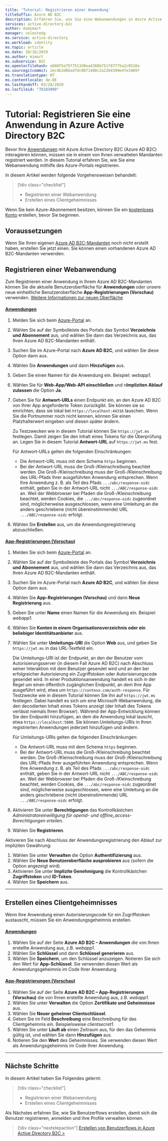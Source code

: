 ```yaml
---
title: 'Tutorial: Registrieren einer Anwendung'
titleSuffix: Azure AD B2C
description: Erfahren Sie, wie Sie eine Webanwendungen in Azure Active Directory B2C mithilfe des Azure-Portals registrieren.
services: active-directory-b2c
author: msmimart
manager: celestedg
ms.service: active-directory
ms.workload: identity
ms.topic: article
ms.date: 10/16/2019
ms.author: mimart
ms.subservice: B2C
ms.openlocfilehash: a688f5e75f7513d0ea4308b751f87f75a2c9510a
ms.sourcegitcommit: 2ec4b3d0bad7dc0071400c2a2264399e4fe34897
ms.translationtype: HT
ms.contentlocale: de-DE
ms.lasthandoff: 03/28/2020
ms.locfileid: "78183090"
---
```

# <a name="tutorial-register-an-application-in-azure-active-directory-b2c"></a>Tutorial: Registrieren Sie eine Anwendung in Azure Active Directory B2C

Bevor Ihre [Anwendungen](application-types.md) mit Azure Active Directory B2C (Azure AD B2C) interagieren können, müssen sie in einem von Ihnen verwalteten Mandanten registriert werden. In diesem Tutorial erfahren Sie, wie Sie eine Webanwendung mithilfe des Azure-Portals registrieren.

In diesem Artikel werden folgende Vorgehensweisen behandelt:

> [!div class="checklist"]
> * Registrieren einer Webanwendung
> * Erstellen eines Clientgeheimnisses

Wenn Sie kein Azure-Abonnement besitzen, können Sie ein [kostenloses Konto](https://azure.microsoft.com/free/?WT.mc_id=A261C142F) erstellen, bevor Sie beginnen.

## <a name="prerequisites"></a>Voraussetzungen

Wenn Sie Ihren eigenen [Azure AD B2C-Mandanten](tutorial-create-tenant.md) noch nicht erstellt haben, erstellen Sie jetzt einen. Sie können einen vorhandenen Azure AD B2C-Mandanten verwenden.

## <a name="register-a-web-application"></a>Registrieren einer Webanwendung

Zum Registrieren einer Anwendung in Ihrem Azure AD B2C-Mandanten können Sie die aktuelle Benutzeroberfläche für **Anwendungen** oder unsere neue einheitliche Benutzeroberfläche **App-Registrierungen (Vorschau)** verwenden. [Weitere Informationen zur neuen Oberfläche](https://aka.ms/b2cappregintro)

#### <a name="applications"></a>[Anwendungen](#tab/applications/)

1. Melden Sie sich beim [Azure-Portal](https://portal.azure.com) an.
1. Wählen Sie auf der Symbolleiste des Portals das Symbol **Verzeichnis und Abonnement** aus, und wählen Sie dann das Verzeichnis aus, das Ihren Azure AD B2C-Mandanten enthält.
1. Suchen Sie im Azure-Portal nach **Azure AD B2C**, und wählen Sie diese Option dann aus.
1. Wählen Sie **Anwendungen** und dann **Hinzufügen** aus.
1. Geben Sie einen Namen für die Anwendung ein. Beispiel: *webapp1*.
1. Wählen Sie für **Web-App/Web-API einschließen** und n**Impliziten Ablauf zulassen** die Option **Ja**.
1. Geben Sie für **Antwort-URLs** einen Endpunkt ein, an den Azure AD B2C von Ihrer App angeforderte Token zurückgibt. Sie können sie so einrichten, dass sie lokal bei `https://localhost:44316` lauschen. Wenn Sie die Portnummer noch nicht kennen, können Sie einen Platzhalterwert eingeben und diesen später ändern.

    Zu Testzwecken wie in diesem Tutorial können Sie `https://jwt.ms` festlegen. Damit zeigen Sie den Inhalt eines Tokens für die Überprüfung an. Legen Sie in diesem Tutorial **Antwort-URL** auf `https://jwt.ms` fest.

    Für Antwort-URLs gelten die folgenden Einschränkungen:

    * Die Antwort-URL muss mit dem Schema `https` beginnen.
    * Bei der Antwort-URL muss die Groß-/Kleinschreibung beachtet werden. Die Groß-/Kleinschreibung muss der Groß-/Kleinschreibung des URL-Pfads Ihrer ausgeführten Anwendung entsprechen. Wenn Ihre Anwendung z. B. als Teil des Pfads `.../abc/response-oidc` enthält, geben Sie in der Antwort-URL nicht `.../ABC/response-oidc` an. Weil der Webbrowser bei Pfaden die Groß-/Kleinschreibung beachtet, werden Cookies, die `.../abc/response-oidc` zugeordnet sind, möglicherweise ausgeschlossen, wenn eine Umleitung an die anders geschriebene (nicht übereinstimmende) URL `.../ABC/response-oidc` erfolgt.

1. Wählen Sie **Erstellen** aus, um die Anwendungsregistrierung abzuschließen.

#### <a name="app-registrations-preview"></a>[App-Registrierungen (Vorschau)](#tab/app-reg-preview/)

1. Melden Sie sich beim [Azure-Portal](https://portal.azure.com) an.
1. Wählen Sie auf der Symbolleiste des Portals das Symbol **Verzeichnis und Abonnement** aus, und wählen Sie dann das Verzeichnis aus, das Ihren Azure AD B2C-Mandanten enthält.
1. Suchen Sie im Azure-Portal nach **Azure AD B2C**, und wählen Sie diese Option dann aus.
1. Wählen Sie **App-Registrierungen (Vorschau)** und dann **Neue Registrierung** aus.
1. Geben Sie unter **Name** einen Namen für die Anwendung ein. Beispiel: *webapp1*.
1. Wählen Sie **Konten in einem Organisationsverzeichnis oder ein beliebiger Identitätsanbieter** aus.
1. Wählen Sie unter **Umleitungs-URI** die Option **Web** aus, und geben Sie `https://jwt.ms` in das URL-Textfeld ein.

    Die Umleitungs-URI ist der Endpunkt, an den der Benutzer vom Autorisierungsserver (in diesem Fall Azure AD B2C) nach Abschluss seiner Interaktion mit dem Benutzer gesendet wird und an den bei erfolgreicher Autorisierung ein Zugriffstoken oder Autorisierungscode gesendet wird. In einer Produktionsanwendung handelt es sich in der Regel um einen öffentlich zugänglichen Endpunkt, an dem Ihre App ausgeführt wird, etwa um `https://contoso.com/auth-response`. Für Testzwecke wie in diesem Tutorial können Sie ihn auf `https://jwt.ms` festlegen. Dabei handelt es sich um eine Microsoft-Webanwendung, die den decodierten Inhalt eines Tokens anzeigt (der Inhalt des Tokens verlässt niemals Ihren Browser). Während der App-Entwicklung können Sie den Endpunkt hinzufügen, an dem die Anwendung lokal lauscht, etwa `https://localhost:5000`. Sie können Umleitungs-URIs in Ihren registrierten Anwendungen jederzeit hinzufügen und ändern.

    Für Umleitungs-URIs gelten die folgenden Einschränkungen:

    * Die Antwort-URL muss mit dem Schema `https` beginnen.
    * Bei der Antwort-URL muss die Groß-/Kleinschreibung beachtet werden. Die Groß-/Kleinschreibung muss der Groß-/Kleinschreibung des URL-Pfads Ihrer ausgeführten Anwendung entsprechen. Wenn Ihre Anwendung z. B. als Teil des Pfads `.../abc/response-oidc` enthält, geben Sie in der Antwort-URL nicht `.../ABC/response-oidc` an. Weil der Webbrowser bei Pfaden die Groß-/Kleinschreibung beachtet, werden Cookies, die `.../abc/response-oidc` zugeordnet sind, möglicherweise ausgeschlossen, wenn eine Umleitung an die anders geschriebene (nicht übereinstimmende) URL `.../ABC/response-oidc` erfolgt.

1. Aktivieren Sie unter **Berechtigungen** das Kontrollkästchen *Administratoreinwilligung für openid- und offline_access-Berechtigungen erteilen*.
1. Wählen Sie **Registrieren**.

Aktivieren Sie nach Abschluss der Anwendungsregistrierung den Ablauf zur impliziten Gewährung:

1. Wählen Sie unter **Verwalten** die Option **Authentifizierung** aus.
1. Wählen Sie **Neue Benutzeroberfläche ausprobieren** aus (sofern die Option angezeigt wird).
1. Aktivieren Sie unter **Implizite Genehmigung** die Kontrollkästchen **Zugriffstoken** und **ID-Token**.
1. Wählen Sie **Speichern** aus.

* * *

## <a name="create-a-client-secret"></a>Erstellen eines Clientgeheimnisses

Wenn Ihre Anwendung einen Autorisierungscode für ein Zugriffstoken austauscht, müssen Sie ein Anwendungsgeheimnis erstellen.

#### <a name="applications"></a>[Anwendungen](#tab/applications/)

1. Wählen Sie auf der Seite **Azure AD B2C – Anwendungen** die von Ihnen erstellte Anwendung aus, z.B. *webapp1*.
1. Wählen Sie **Schlüssel** und dann **Schlüssel generieren** aus.
1. Wählen Sie **Speichern**, um den Schlüssel anzuzeigen. Notieren Sie sich den Wert für **App-Schlüssel**. Sie verwenden diesen Wert als Anwendungsgeheimnis im Code Ihrer Anwendung.

#### <a name="app-registrations-preview"></a>[App-Registrierungen (Vorschau)](#tab/app-reg-preview/)

1. Wählen Sie auf der Seite **Azure AD B2C – App-Registrierungen (Vorschau)** die von Ihnen erstellte Anwendung aus, z.B. *webapp1*.
1. Wählen Sie unter **Verwalten** die Option **Zertifikate und Geheimnisse** aus.
1. Wählen Sie **Neuer geheimer Clientschlüssel**.
1. Geben Sie im Feld **Beschreibung** eine Beschreibung für das Clientgeheimnis ein. Beispielsweise *clientsecret1*.
1. Wählen Sie unter **Läuft ab** einen Zeitraum aus, für den das Geheimnis gültig ist, und wählen Sie dann **Hinzufügen** aus.
1. Notieren Sie den **Wert** des Geheimnisses. Sie verwenden diesen Wert als Anwendungsgeheimnis im Code Ihrer Anwendung.

* * *

## <a name="next-steps"></a>Nächste Schritte

In diesem Artikel haben Sie Folgendes gelernt:

> [!div class="checklist"]
> * Registrieren einer Webanwendung
> * Erstellen eines Clientgeheimnisses

Als Nächstes erfahren Sie, wie Sie Benutzerflows erstellen, damit sich die Benutzer registrieren, anmelden und ihre Profile verwalten können.

> [!div class="nextstepaction"]
> [Erstellen von Benutzerflows in Azure Active Directory B2C >](tutorial-create-user-flows.md)
